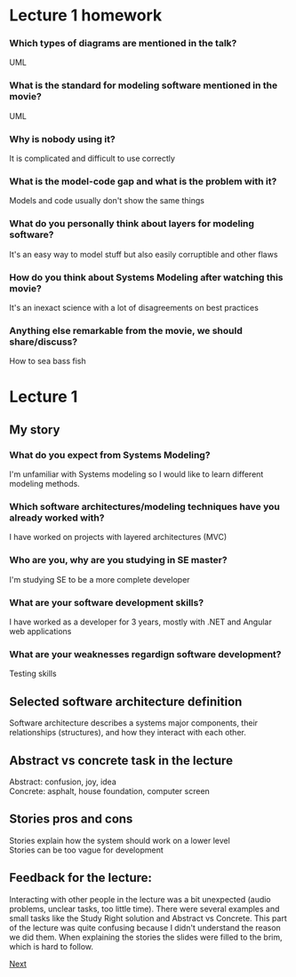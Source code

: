 # Lecture 1 homework
### Which types of diagrams are mentioned in the talk?
UML
### What is the standard for modeling software mentioned in the movie?
UML
### Why is nobody using it?
It is complicated and difficult to use correctly
### What is the model-code gap and what is the problem with it?
Models and code usually don't show the same things
### What do you personally think about layers for modeling software?
It's an easy way to model stuff but also easily corruptible and other flaws
### How do you think about Systems Modeling after watching this movie?
It's an inexact science with a lot of disagreements on best practices
### Anything else remarkable from the movie, we should share/discuss?
How to sea bass fish

# Lecture 1

## My story
### What do you expect from Systems Modeling?  
I'm unfamiliar with Systems modeling so I would like to learn different modeling methods.
### Which software architectures/modeling techniques have you already worked with?  
I have worked on projects with layered architectures (MVC)
### Who are you, why are you studying in SE master?
I'm studying SE to be a more complete developer
### What are your software development skills?  
I have worked as a developer for 3 years, mostly with .NET and Angular web applications
### What are your weaknesses regardign software development?  
Testing skills


## Selected software architecture definition
Software architecture describes a systems major components, their relationships (structures), and how they interact with each other.


## Abstract vs concrete task in the lecture
Abstract: confusion, joy, idea  
Concrete: asphalt, house foundation, computer screen


## Stories pros and cons
Stories explain how the system should work on a lower level  
Stories can be too vague for development


## Feedback for the lecture:
Interacting with other people in the lecture was a bit unexpected (audio problems, unclear tasks, too little time). There were several examples and small tasks like the Study Right solution and Abstract vs Concrete. This part of the lecture was quite confusing because I didn't understand the reason we did them. When explaining the stories the slides were filled to the brim, which is hard to follow.

[Next](../lecture2.md)